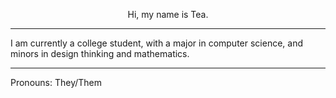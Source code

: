 <p align="center">Hi, my name is Tea.</p>
<hr>
<p>I am currently a college student, with a major in computer science, and minors in design thinking and mathematics.</p>
<hr>
<p>Pronouns: They/Them</p>
<!--
**Bleple/Bleple** is a ✨ _special_ ✨ repository because its `README.md` (this file) appears on your GitHub profile.

Here are some ideas to get you started:

- 🔭 I’m currently working on ...
- 🌱 I’m currently learning ...
- 👯 I’m looking to collaborate on ...
- 🤔 I’m looking for help with ...
- 💬 Ask me about ...
- 📫 How to reach me: ...
- 😄 Pronouns: ...
- ⚡ Fun fact: ...
-->
